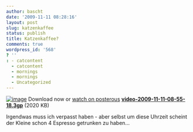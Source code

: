 ```yaml
---
author: bascht
date: '2009-11-11 08:28:16'
layout: post
slug: katzenkaffee
status: publish
title: Katzenkaffee?
comments: true
wordpress_id: '568'
? ''
: - catcontent
  - catcontent
  - mornings
  - mornings
  - Uncategorized
---
```


[![image](http://posterous.com/images/filetypes/unknown.png)](http://bascht.files.wordpress.com/2009/11/video-2009-11-11-08-55-18.3gp)
Download now or
[watch on posterous](http://blog.bascht.com/katzenkaffee)
**[video-2009-11-11-08-55-18.3gp](http://bascht.files.wordpress.com/2009/11/video-2009-11-11-08-55-18.3gp)**
(2020 KB)


Irgendwas muss ich verpasst haben - aber selbst um diese Uhrzeit
scheint der Kleine schon 4 Espresso getrunken zu haben...



